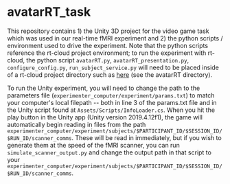 # avatarRT_task

This repository contains 1) the Unity 3D project for the video game task which was used in our real-time fMRI experiment and 2) the python scripts / environment used to drive the experiment. Note that the python scripts reference the rt-cloud project environment; to run the experiment with rt-cloud, the python script `avatarRT.py`, `avatarRT_presentation.py`, `configure_config.py`, `run_subject_service.py` will need to be placed inside of a rt-cloud project directory such as [here](https://github.com/ericabusch/rt-cloud) (see the avatarRT directory).

To run the Unity experiment, you will need to change the path to the parameters file (`experimenter_computer/experiment/params.txt`) to match your computer's local filepath -- both in line 3 of the params.txt file and in the Unity script found at `Assets/Scripts/InfoLoader.cs`. When you hit the play button in the Unity app (Unity version 2019.4.12f1), the game will automatically begin reading in files from the path `experimenter_computer/experiment/subjects/$PARTICIPANT_ID/$SESSION_ID/$RUN_ID/scanner_comms`. These will be read in immediately, but if you wish to generate them at the speed of the fMRI scanner, you can run `simulate_scanner_output.py` and change the output path in that script to your `experimenter_computer/experiment/subjects/$PARTICIPANT_ID/$SESSION_ID/$RUN_ID/scanner_comms`. 
